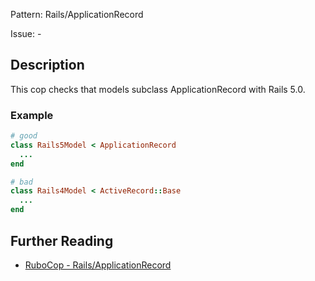 Pattern: Rails/ApplicationRecord

Issue: -

## Description

This cop checks that models subclass ApplicationRecord with Rails 5.0.

### Example

```ruby
# good
class Rails5Model < ApplicationRecord
  ...
end

# bad
class Rails4Model < ActiveRecord::Base
  ...
end
```

## Further Reading

* [RuboCop - Rails/ApplicationRecord](https://rubocop.readthedocs.io/en/latest/cops_rails/#railsapplicationrecord)
